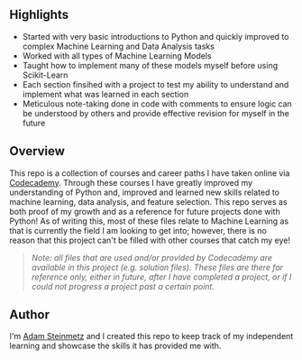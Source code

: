 ## Highlights

- Started with very basic introductions to Python and quickly improved to complex Machine Learning and Data Analysis tasks
- Worked with all types of Machine Learning Models
- Taught how to implement many of these models myself before using Scikit-Learn
- Each section finsihed with a project to test my ability to understand and implement what was learned in each section
- Meticulous note-taking done in code with comments to ensure logic can be understood by others and provide effective revision for myself in the future

## Overview
This repo is a collection of courses and career paths I have taken online via [Codecademy](https://www.codecademy.com/profiles/Adamski._). Through these courses I have greatly improved my understanding of Python and, improved and learned new skills related to machine learning, data analysis, and feature selection. 
This repo serves as both proof of my growth and as a reference for future projects done with Python! As of writing this, most of these files relate to Machine Learning as that is currently the field I am looking to get into; however, there is no reason that this project can't be filled with other courses that catch my eye!
>*Note: all files that are used and/or provided by Codecademy are available in this project (e.g. solution files). These files are there for reference only, either in future, after I have completed a project, or if I could not progress a project past a certain point.*

## Author
I'm [Adam Steinmetz](https://www.linkedin.com/in/adam-steinmetz-6463a4240/) and I created this repo to keep track of my independent learning and showcase the skills it has provided me with.
